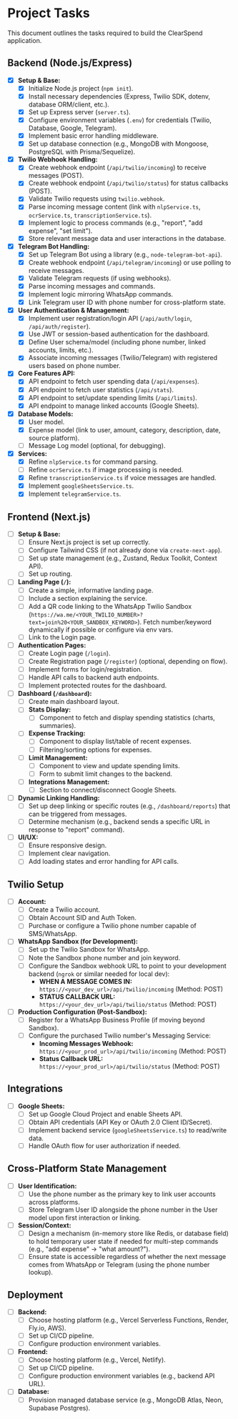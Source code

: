# Project Tasks

This document outlines the tasks required to build the ClearSpend application.

## Backend (Node.js/Express)

-   [x] **Setup & Base:**
    -   [x] Initialize Node.js project (`npm init`).
    -   [x] Install necessary dependencies (Express, Twilio SDK, dotenv, database ORM/client, etc.).
    -   [x] Set up Express server (`server.ts`).
    -   [x] Configure environment variables (`.env`) for credentials (Twilio, Database, Google, Telegram).
    -   [x] Implement basic error handling middleware.
    -   [x] Set up database connection (e.g., MongoDB with Mongoose, PostgreSQL with Prisma/Sequelize).
-   [x] **Twilio Webhook Handling:**
    -   [x] Create webhook endpoint (`/api/twilio/incoming`) to receive messages (POST).
    -   [x] Create webhook endpoint (`/api/twilio/status`) for status callbacks (POST).
    -   [x] Validate Twilio requests using `twilio.webhook`.
    -   [x] Parse incoming message content (link with `nlpService.ts`, `ocrService.ts`, `transcriptionService.ts`).
    -   [x] Implement logic to process commands (e.g., "report", "add expense", "set limit").
    -   [x] Store relevant message data and user interactions in the database.
-   [x] **Telegram Bot Handling:**
    -   [x] Set up Telegram Bot using a library (e.g., `node-telegram-bot-api`).
    -   [x] Create webhook endpoint (`/api/telegram/incoming`) or use polling to receive messages.
    -   [x] Validate Telegram requests (if using webhooks).
    -   [x] Parse incoming messages and commands.
    -   [x] Implement logic mirroring WhatsApp commands.
    -   [x] Link Telegram user ID with phone number for cross-platform state.
-   [x] **User Authentication & Management:**
    -   [x] Implement user registration/login API (`/api/auth/login`, `/api/auth/register`).
    -   [x] Use JWT or session-based authentication for the dashboard.
    -   [x] Define User schema/model (including phone number, linked accounts, limits, etc.).
    -   [x] Associate incoming messages (Twilio/Telegram) with registered users based on phone number.
-   [x] **Core Features API:**
    -   [x] API endpoint to fetch user spending data (`/api/expenses`).
    -   [x] API endpoint to fetch user statistics (`/api/stats`).
    -   [x] API endpoint to set/update spending limits (`/api/limits`).
    -   [x] API endpoint to manage linked accounts (Google Sheets).
-   [x] **Database Models:**
    -   [x] User model.
    -   [x] Expense model (link to user, amount, category, description, date, source platform).
    -   [ ] Message Log model (optional, for debugging).
-   [x] **Services:**
    -   [x] Refine `nlpService.ts` for command parsing.
    -   [ ] Refine `ocrService.ts` if image processing is needed.
    -   [x] Refine `transcriptionService.ts` if voice messages are handled.
    -   [x] Implement `googleSheetsService.ts`.
    -   [x] Implement `telegramService.ts`.

## Frontend (Next.js)

-   [ ] **Setup & Base:**
    -   [ ] Ensure Next.js project is set up correctly.
    -   [ ] Configure Tailwind CSS (if not already done via `create-next-app`).
    -   [ ] Set up state management (e.g., Zustand, Redux Toolkit, Context API).
    -   [ ] Set up routing.
-   [ ] **Landing Page (`/`):**
    -   [ ] Create a simple, informative landing page.
    -   [ ] Include a section explaining the service.
    -   [ ] Add a QR code linking to the WhatsApp Twilio Sandbox (`https://wa.me/<YOUR_TWILIO_NUMBER>?text=join%20<YOUR_SANDBOX_KEYWORD>`). Fetch number/keyword dynamically if possible or configure via env vars.
    -   [ ] Link to the Login page.
-   [ ] **Authentication Pages:**
    -   [ ] Create Login page (`/login`).
    -   [ ] Create Registration page (`/register`) (optional, depending on flow).
    -   [ ] Implement forms for login/registration.
    -   [ ] Handle API calls to backend auth endpoints.
    -   [ ] Implement protected routes for the dashboard.
-   [ ] **Dashboard (`/dashboard`):**
    -   [ ] Create main dashboard layout.
    -   [ ] **Stats Display:**
        -   [ ] Component to fetch and display spending statistics (charts, summaries).
    -   [ ] **Expense Tracking:**
        -   [ ] Component to display list/table of recent expenses.
        -   [ ] Filtering/sorting options for expenses.
    -   [ ] **Limit Management:**
        -   [ ] Component to view and update spending limits.
        -   [ ] Form to submit limit changes to the backend.
    -   [ ] **Integrations Management:**
        -   [ ] Section to connect/disconnect Google Sheets.
-   [ ] **Dynamic Linking Handling:**
    -   [ ] Set up deep linking or specific routes (e.g., `/dashboard/reports`) that can be triggered from messages.
    -   [ ] Determine mechanism (e.g., backend sends a specific URL in response to "report" command).
-   [ ] **UI/UX:**
    -   [ ] Ensure responsive design.
    -   [ ] Implement clear navigation.
    -   [ ] Add loading states and error handling for API calls.

## Twilio Setup

-   [ ] **Account:**
    -   [ ] Create a Twilio account.
    -   [ ] Obtain Account SID and Auth Token.
    -   [ ] Purchase or configure a Twilio phone number capable of SMS/WhatsApp.
-   [ ] **WhatsApp Sandbox (for Development):**
    -   [ ] Set up the Twilio Sandbox for WhatsApp.
    -   [ ] Note the Sandbox phone number and join keyword.
    -   [ ] Configure the Sandbox webhook URL to point to your development backend (`ngrok` or similar needed for local dev):
        -   **WHEN A MESSAGE COMES IN:** `https://<your_dev_url>/api/twilio/incoming` (Method: POST)
        -   **STATUS CALLBACK URL:** `https://<your_dev_url>/api/twilio/status` (Method: POST)
-   [ ] **Production Configuration (Post-Sandbox):**
    -   [ ] Register for a WhatsApp Business Profile (if moving beyond Sandbox).
    -   [ ] Configure the purchased Twilio number's Messaging Service:
        -   **Incoming Messages Webhook:** `https://<your_prod_url>/api/twilio/incoming` (Method: POST)
        -   **Status Callback URL:** `https://<your_prod_url>/api/twilio/status` (Method: POST)

## Integrations

-   [ ] **Google Sheets:**
    -   [ ] Set up Google Cloud Project and enable Sheets API.
    -   [ ] Obtain API credentials (API Key or OAuth 2.0 Client ID/Secret).
    -   [ ] Implement backend service (`googleSheetsService.ts`) to read/write data.
    -   [ ] Handle OAuth flow for user authorization if needed.

## Cross-Platform State Management

-   [ ] **User Identification:**
    -   [ ] Use the phone number as the primary key to link user accounts across platforms.
    -   [ ] Store Telegram User ID alongside the phone number in the User model upon first interaction or linking.
-   [ ] **Session/Context:**
    -   [ ] Design a mechanism (in-memory store like Redis, or database field) to hold temporary user state if needed for multi-step commands (e.g., "add expense" -> "what amount?").
    -   [ ] Ensure state is accessible regardless of whether the next message comes from WhatsApp or Telegram (using the phone number lookup).

## Deployment

-   [ ] **Backend:**
    -   [ ] Choose hosting platform (e.g., Vercel Serverless Functions, Render, Fly.io, AWS).
    -   [ ] Set up CI/CD pipeline.
    -   [ ] Configure production environment variables.
-   [ ] **Frontend:**
    -   [ ] Choose hosting platform (e.g., Vercel, Netlify).
    -   [ ] Set up CI/CD pipeline.
    -   [ ] Configure production environment variables (e.g., backend API URL).
-   [ ] **Database:**
    -   [ ] Provision managed database service (e.g., MongoDB Atlas, Neon, Supabase Postgres).
